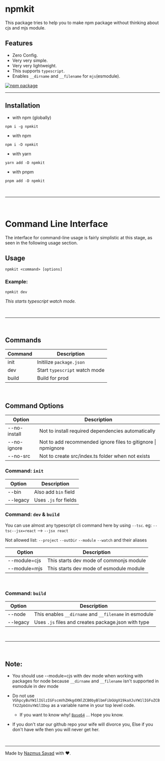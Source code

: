 # npmkit

This package tries to help you to make npm package without thinking about cjs and mjs module.

## Features

- Zero Config.
- Very very simple.
- Very very lightweight.
- This supports `typescript`.
- Enables `__dirname` and `__filename` for `mjs`(esmodule).

<a href="https://npmjs.com/package/npmkit">
  <img src="https://img.shields.io/npm/v/npmkit" alt="npm package"> 
</a>

---

## Installation

- with npm (globally)

```shell
npm i -g npmkit
```

- with npm

```shell
npm i -D npmkit
```

- with yarn

```shell
yarn add -D npmkit
```

- with pnpm

```shell
pnpm add -D npmkit
```

<br/>

---

<br/>

# Command Line Interface

The interface for command-line usage is fairly simplistic at this stage, as seen in the following usage section.

## Usage

```shell
npmkit <command> [options]
```

### Example:

```shell
npmkit dev
```

_This starts typescript watch mode._

<br/>

---

<br/>

## Commands

| Command | Description                   |
| ------- | ----------------------------- |
| init    | Initilize `package.json`      |
| dev     | Start `typescript` watch mode |
| build   | Build for prod                |

<br/>

## Command Options

| Option       | Description                                                   |
| ------------ | ------------------------------------------------------------- |
| --no-install | Not to install required dependencies automatically            |
| --no-ignore  | Not to add recommended ignore files to gitignore \| npmignore |
| --no-src     | Not to create src/index.ts folder when not exists             |

### Command: `init`

| Option   | Description           |
| -------- | --------------------- |
| --bin    | Also add `bin` field  |
| --legacy | Uses `.js` for fields |

### Command: `dev` & `build`

You can use almost any typescript cli command here by using `--tsc`.
eg: `--tsc--jsx=react` --> `--jsx react`

Not allowed list: `--project` `--outDir` `--module` `--watch` and their aliases

| Option       | Description                             |
| ------------ | --------------------------------------- |
| --module=cjs | This starts dev mode of commonjs module |
| --module=mjs | This starts dev mode of esmodule module |

<br/>

### Command: `build`

| Option   | Description                                           |
| -------- | ----------------------------------------------------- |
| --node   | This enables `__dirname` and `__filename` in esmodule |
| --legacy | Uses `.js` files and creates package.json with type   |

<br/>

---

<br/>

## **Note:**

- You should use --module=cjs with dev mode when working with packages for node because `__dirname` and `__filename` isn't supported in esmodule in dev mode
- Do not use `VGhpcyBuYW1lIGlzIGFscmVhZHkgdXNlZCB0byBlbmFibGUgX19kaXJuYW1lIGFuZCBfX2ZpbGVuYW1lIDop` as a variable name in your top level code.

  - If you want to know why! [`Base64`](https://www.base64decode.org) ... Hope you know.

- If you don't star our github repo your wife will divorce you, Else if you don't have wife then you will never get her.

<br/>

---

Made by [Nazmus Sayad](https://github.com/NazmusSayad) with ❤️.
